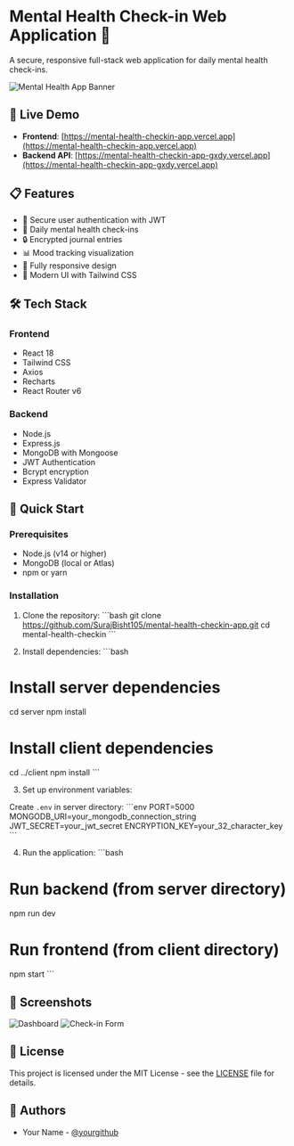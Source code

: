 # Mental Health Check-in Web Application 🧠

A secure, responsive full-stack web application for daily mental health check-ins.

![Mental Health App Banner](https://via.placeholder.com/800x200?text=Mental+Health+Check-in+App)

## 🚀 Live Demo

- **Frontend**: [https://mental-health-checkin-app.vercel.app](https://mental-health-checkin-app.vercel.app)
- **Backend API**: [https://mental-health-checkin-app-gxdy.vercel.app](https://mental-health-checkin-app-gxdy.vercel.app)

## 📋 Features

- 🔐 Secure user authentication with JWT
- 📝 Daily mental health check-ins
- 🔒 Encrypted journal entries
- 📊 Mood tracking visualization
- 📱 Fully responsive design
- 🎨 Modern UI with Tailwind CSS

## 🛠️ Tech Stack

### Frontend
- React 18
- Tailwind CSS
- Axios
- Recharts
- React Router v6

### Backend
- Node.js
- Express.js
- MongoDB with Mongoose
- JWT Authentication
- Bcrypt encryption
- Express Validator

## 🚀 Quick Start

### Prerequisites
- Node.js (v14 or higher)
- MongoDB (local or Atlas)
- npm or yarn

### Installation

1. Clone the repository:
\`\`\`bash
git clone https://github.com/SurajBisht105/mental-health-checkin-app.git
cd mental-health-checkin
\`\`\`

2. Install dependencies:
\`\`\`bash
# Install server dependencies
cd server
npm install

# Install client dependencies
cd ../client
npm install
\`\`\`

3. Set up environment variables:

Create `.env` in server directory:
\`\`\`env
PORT=5000
MONGODB_URI=your_mongodb_connection_string
JWT_SECRET=your_jwt_secret
ENCRYPTION_KEY=your_32_character_key
\`\`\`

4. Run the application:
\`\`\`bash
# Run backend (from server directory)
npm run dev

# Run frontend (from client directory)
npm start
\`\`\`

## 📱 Screenshots

![Dashboard](https://via.placeholder.com/600x400?text=Dashboard+Screenshot)
![Check-in Form](https://via.placeholder.com/600x400?text=Check-in+Form)


## 📄 License

This project is licensed under the MIT License - see the [LICENSE](LICENSE) file for details.

## 👥 Authors

- Your Name - [@yourgithub](https://github.com/SurajBisht105)
